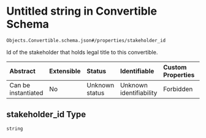 # Untitled string in Convertible Schema

```txt
Objects.Convertible.schema.json#/properties/stakeholder_id
```

Id of the stakeholder that holds legal title to this convertible.

| Abstract            | Extensible | Status         | Identifiable            | Custom Properties | Additional Properties | Access Restrictions | Defined In                                                                            |
| :------------------ | :--------- | :------------- | :---------------------- | :---------------- | :-------------------- | :------------------ | :------------------------------------------------------------------------------------ |
| Can be instantiated | No         | Unknown status | Unknown identifiability | Forbidden         | Allowed               | none                | [Convertible.schema.json*](../objects/Convertible.schema.json "open original schema") |

## stakeholder_id Type

`string`
